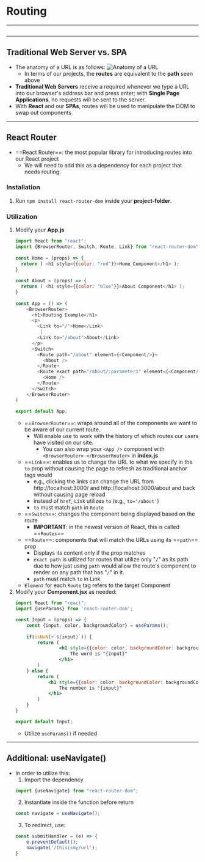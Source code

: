 # Routing
---
```toc
```
---

## Traditional Web Server vs. SPA
- The anatomy of a URL is as follows:
	![Anatomy of a URL](https://s3.us-east-1.amazonaws.com/General_V88/boomyeah2015/codingdojo/curriculum/content/chapter/1629146044__route-anatomy.png)
	- In terms of our projects, the **routes** are equivalent to the **path** seen above
- **Traditional Web Servers** receive a required whenever we type a URL into our browser's address bar and press enter;  with **Single Page Applications**, no requests will be sent to the server.
- With **React** and our **SPAs**, routes will be used to manipulate the DOM to swap out components


---

## React Router
- ==React Router==:  the most popular library for introducing routes into our React project
	- We will need to add this as a dependency for each project that needs routing.

### Installation
1. Run `npm install react-router-dom` inside your **project-folder**.

### Utilization
1. Modify your **App.js**
	```js
	import React from "react";
	import {BrowserRouter, Switch, Route, Link} from "react-router-dom";
	    
	const Home = (props) => {
	  return ( <h1 style={{color: "red"}}>Home Component</h1> );
	}
	    
	const About = (props) => {
	  return ( <h1 style={{color: "blue"}}>About Component</h1> );
	}
	    
	const App = () => (
		<BrowserRouter>
		  <h1>Routing Example</h1>
		  <p>
			<Link to="/">Home</Link>
			 | 
			<Link to="/about">About</Link>   
		  </p>
		  <Switch>
			<Route path="/about" element={<Component/>}>
			  <About />
			</Route>
			<Route exact path="/about/:parameter1" element={<Component/>}>
			  <Home />
			</Route>
		  </Switch>
		</BrowserRouter>
	)
	    
	export default App;
	```
	- ==`BrowserRouter`==: wraps around all of the components we want to be aware of our current route.
		- Will enable use to work with the history of which routes our users have visited on our site.
			- You can also wrap your `<App />` component  with `<BrowserRouter> </BrowserRouter>` in **index.js**
	- ==`Link`==: enables us to change the URL to what we specify in the `to` prop without causing the page to refresh as traditional anchor tags would
		- e.g., clicking the links can change the URL from http://localhost:3000/ and  http://localhost:3000/about and back without causing page reload
		- instead of `href`, `Link` utilizes `to` (e.g,, `to='/about'`)
		- `to` must match `path` in `Route`
	- ==`Switch`==: changes the component being displayed based on the route
		- **IMPORTANT**: in the newest version of React, this is called ==`Routes`==
	- ==`Route`==: components that will match the URLs using its ==`path`== prop
		- Displays its content only if the prop matches
		- `exact path` is utilized for routes that utilize only "`/`" as its path due to how just using `path` would allow the route's component to render on any path that has "`/`" in it.
		- `path` must match `to` in Link
	- `Element` for each `Route` tag refers to the target Component
2. Modify your **Component.jsx** as needed:
	```jsx
	import React from "react";
	import {useParams} from 'react-router-dom';
	
	const Input = (props) => {
		const {input, color, backgroundColor} = useParams();
		
		if(isNaN(+`${input}`)) {
			return (
					<h1 style={{color: color, backgroundColor: backgroundColor}}>
						The word is "{input}"
					</h1>
			)
		} else {
			return (
				<h1 style={{color: color, backgroundColor: backgroundColor}}>
					The number is "{input}"
				</h1>
			)
		}
	}
	
	export default Input;
	```
	- Utilize `useParams()` if needed


---

## Additional: useNavigate()
- In order to utilize this:
	1. Import the dependency
	```jsx
	import {useNavigate} from "react-router-dom";
	```
	2. Instantiate inside the function before return
	```jsx
	const navigate = useNavigate();
	```
	3. To redirect, use:
	```jsx
	const submitHandler = (e) => {
		e.preventDefault();
		navigate('/thisismy/url');
	}
	```